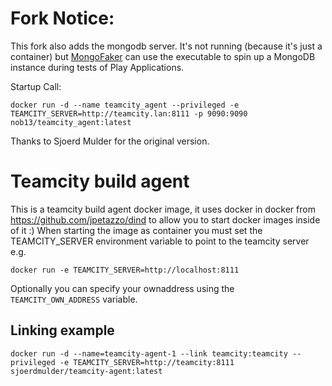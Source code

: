 Fork Notice:
============
This fork also adds the mongodb server. It's not running (because it's just a container) but [MongoFaker]( https://github.com/reactivecore/mongofaker) can use the executable to spin up a MongoDB instance during tests of Play  Applications.

Startup Call:
```
docker run -d --name teamcity_agent --privileged -e TEAMCITY_SERVER=http://teamcity.lan:8111 -p 9090:9090 nob13/teamcity_agent:latest
```

Thanks to Sjoerd Mulder for the original version.


Teamcity build agent
========================

This is a teamcity build agent docker image, it uses docker in docker from https://github.com/jpetazzo/dind to allow you to start docker images inside of it :)
When starting the image as container you must set the TEAMCITY_SERVER environment variable to point to the teamcity server e.g.
```
docker run -e TEAMCITY_SERVER=http://localhost:8111
```

Optionally you can specify your ownaddress using the `TEAMCITY_OWN_ADDRESS` variable.

Linking example
--------
```
docker run -d --name=teamcity-agent-1 --link teamcity:teamcity --privileged -e TEAMCITY_SERVER=http://teamcity:8111 sjoerdmulder/teamcity-agent:latest
```
